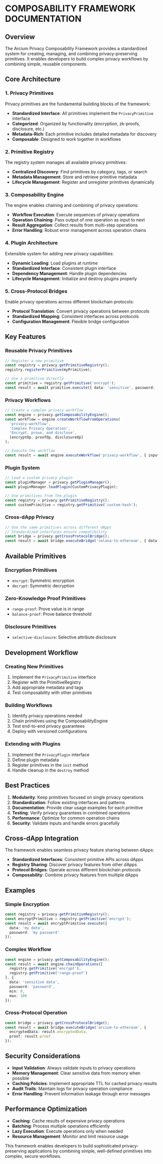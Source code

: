 # COMPOSABILITY FRAMEWORK DOCUMENTATION

## Overview
The Arcium Privacy Composability Framework provides a standardized system for creating, managing, and combining privacy-preserving primitives. It enables developers to build complex privacy workflows by combining simple, reusable components.

## Core Architecture

### 1. Privacy Primitives
Privacy primitives are the fundamental building blocks of the framework:

- **Standardized Interface**: All primitives implement the `PrivacyPrimitive` interface
- **Categorized**: Organized by functionality (encryption, zk-proofs, disclosure, etc.)
- **Metadata-Rich**: Each primitive includes detailed metadata for discovery
- **Composable**: Designed to work together in workflows

### 2. Primitive Registry
The registry system manages all available privacy primitives:

- **Centralized Discovery**: Find primitives by category, tags, or search
- **Metadata Management**: Store and retrieve primitive metadata
- **Lifecycle Management**: Register and unregister primitives dynamically

### 3. Composability Engine
The engine enables chaining and combining of privacy operations:

- **Workflow Execution**: Execute sequences of privacy operations
- **Operation Chaining**: Pass output of one operation as input to next
- **Result Aggregation**: Collect results from multi-step operations
- **Error Handling**: Robust error management across operation chains

### 4. Plugin Architecture
Extensible system for adding new privacy capabilities:

- **Dynamic Loading**: Load plugins at runtime
- **Standardized Interface**: Consistent plugin interface
- **Dependency Management**: Handle plugin dependencies
- **Lifecycle Management**: Initialize and destroy plugins properly

### 5. Cross-Protocol Bridges
Enable privacy operations across different blockchain protocols:

- **Protocol Translation**: Convert privacy operations between protocols
- **Standardized Mapping**: Consistent interfaces across protocols
- **Configuration Management**: Flexible bridge configuration

## Key Features

### Reusable Privacy Primitives
```typescript
// Register a new primitive
const registry = privacy.getPrimitiveRegistry();
registry.registerPrimitive(myPrimitive);

// Use a primitive directly
const primitive = registry.getPrimitive('encrypt');
const result = await primitive.execute({ data: 'sensitive', password: 'secret' });
```

### Privacy Workflows
```typescript
// Create a complex privacy workflow
const engine = privacy.getComposabilityEngine();
const workflow = engine.createWorkflowFromOperations(
  'privacy-workflow',
  'Complex Privacy Operation',
  'Encrypt, prove, and disclose',
  [encryptOp, proofOp, disclosureOp]
);

// Execute the workflow
const result = await engine.executeWorkflow('privacy-workflow', { input: 'data' });
```

### Plugin System
```typescript
// Load a custom privacy plugin
const pluginManager = privacy.getPluginManager();
await pluginManager.loadPlugin(CustomPrivacyPlugin);

// Use primitives from the plugin
const registry = privacy.getPrimitiveRegistry();
const customPrimitive = registry.getPrimitive('custom-hash');
```

### Cross-dApp Privacy
```typescript
// Use the same primitives across different dApps
// Standardized interfaces ensure compatibility
const bridge = privacy.getCrossProtocolBridge();
const result = await bridge.executeBridge('solana-to-ethereum', { data: 'value' });
```

## Available Primitives

### Encryption Primitives
- `encrypt`: Symmetric encryption
- `decrypt`: Symmetric decryption

### Zero-Knowledge Proof Primitives
- `range-proof`: Prove value is in range
- `balance-proof`: Prove balance threshold

### Disclosure Primitives
- `selective-disclosure`: Selective attribute disclosure

## Development Workflow

### Creating New Primitives
1. Implement the `PrivacyPrimitive` interface
2. Register with the PrimitiveRegistry
3. Add appropriate metadata and tags
4. Test composability with other primitives

### Building Workflows
1. Identify privacy operations needed
2. Chain primitives using the ComposabilityEngine
3. Test end-to-end privacy guarantees
4. Deploy with versioned configurations

### Extending with Plugins
1. Implement the `PrivacyPlugin` interface
2. Define plugin metadata
3. Register primitives in the `init` method
4. Handle cleanup in the `destroy` method

## Best Practices

1. **Modularity**: Keep primitives focused on single privacy operations
2. **Standardization**: Follow existing interfaces and patterns
3. **Documentation**: Provide clear usage examples for each primitive
4. **Testing**: Verify privacy guarantees in combined operations
5. **Performance**: Optimize for common operation chains
6. **Security**: Validate inputs and handle errors gracefully

## Cross-dApp Integration

The framework enables seamless privacy feature sharing between dApps:

- **Standardized Interfaces**: Consistent primitive APIs across dApps
- **Registry Sharing**: Discover privacy features from other dApps
- **Protocol Bridges**: Operate across different blockchain protocols
- **Composability**: Combine privacy features from multiple dApps

## Examples

### Simple Encryption
```typescript
const registry = privacy.getPrimitiveRegistry();
const encryptPrimitive = registry.getPrimitive('encrypt');
const result = await encryptPrimitive.execute({
  data: 'my data',
  password: 'my password'
});
```

### Complex Workflow
```typescript
const engine = privacy.getComposabilityEngine();
const result = await engine.chainOperations([
  registry.getPrimitive('encrypt'),
  registry.getPrimitive('range-proof')
], {
  data: 'sensitive data',
  password: 'password',
  min: 0,
  max: 100
});
```

### Cross-Protocol Operation
```typescript
const bridge = privacy.getCrossProtocolBridge();
const result = await bridge.executeBridge('arcium-to-ethereum', {
  encryptedData: result.encryptedData,
  proof: result.proof
});
```

## Security Considerations

- **Input Validation**: Always validate inputs to privacy operations
- **Memory Management**: Clear sensitive data from memory when possible
- **Caching Policies**: Implement appropriate TTL for cached privacy results
- **Audit Trails**: Maintain logs for privacy operation compliance
- **Error Handling**: Prevent information leakage through error messages

## Performance Optimization

- **Caching**: Cache results of expensive privacy operations
- **Batching**: Process multiple operations efficiently
- **Lazy Execution**: Execute operations only when needed
- **Resource Management**: Monitor and limit resource usage

This framework enables developers to build sophisticated privacy-preserving applications by combining simple, well-defined primitives into complex, secure workflows.